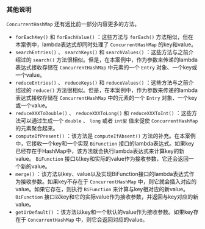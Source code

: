 ### 其他说明

`ConcurrentHashMap` 还有远比前一部分内容更多的方法。

+ `forEachKey()` 和 `forEachValue()` ：这些方法与 `forEach()` 方法相似，但在本案例中，lambda表达式却同时处理了 `ConcurrentHashMap` 的key和value。
+ `searchEntries()` 、 `searchKeys()` 和 `searchValues()` ：这些方法与之前介绍过的 `search()` 方法很相似。但是，在本案例中，作为参数来传递的lambda表达式接收存储在 `ConcurrentHashMap` 中元素的一个 `Entry` 对象、一个key或一个value。
+ `reduceEntries()` 、 `reduceKeys()` 和 `reduceValues()` ：这些方法与之前介绍过的 `reduce()` 方法很相似。但是，在本案例中，作为参数来传递的lambda表达式接收存储在 `ConcurrentHashMap` 中的元素的一个 `Entry` 对象、一个key或一个value。
+ `reduceXXXToDouble()` 、 `reduceXXXToLong()` 和 `reduceXXXToInt()` ：这些方法可以通过生成一个 `double` 、 `long` 或者 `int型` 值来促使 `ConcurrentHashMap` 的元素聚合起来。
+ `computeIfPresent()` ：该方法是 `computeIfAbsent()` 方法的补充。在本案例中，它接收一个key和一个实现 `BiFunction` 接口的lambda表达式。如果key已经存在于HashMap中，该方法就会执行lambda表达式来计算key的新value。 `BiFunction` 接口以key和实际的value作为接收参数，它还会返回一个新的value。
+ `merge()` ：该方法以key、value以及实现BiFunction接口的lambda表达式作为接收参数。如果key不存在于 `ConcurrentHashMap` 中，则它就会插入对应的value。如果它存在，则执行 `BiFunction` 来计算与key相对应的新value。 `BiFunction` 接口以key和它的实际value作为接收参数，并返回与key对应的新value。
+ `getOrDefault()` ：该方法以key和一个默认的value作为接收参数。如果key存在于 `ConcurrentHashMap` 中，则它会返回对应的value。

